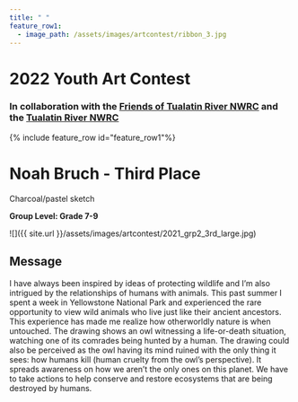 ```yaml
---
title: " "
feature_row1:
  - image_path: /assets/images/artcontest/ribbon_3.jpg
---
```


# 2022 Youth Art Contest

### In collaboration with the [Friends of Tualatin River NWRC](https://fotr.wildapricot.org/) and the [Tualatin River NWRC](https://www.fws.gov/refuge/Tualatin_River/)

{% include feature_row id="feature_row1"%}

# Noah Bruch - Third Place  
Charcoal/pastel sketch  

**Group Level: Grade 7-9**  

![]({{ site.url }}/assets/images/artcontest/2021_grp2_3rd_large.jpg)

## Message

I have always been inspired by ideas of protecting wildlife and I’m also intrigued by the relationships of humans with animals. This past summer I spent a week in Yellowstone National Park and experienced the rare opportunity to view wild animals who live just like their ancient ancestors. This experience has made me realize how otherworldly nature is when untouched. The drawing shows an owl witnessing a life-or-death situation, watching one of its comrades being hunted by a human. The drawing could also be perceived as the owl having its mind ruined with the only thing it sees: how humans kill (human cruelty from the owl’s perspective). It spreads awareness on how we aren’t the only ones on this planet. We have to take actions to help conserve and restore ecosystems that are being destroyed by humans.
